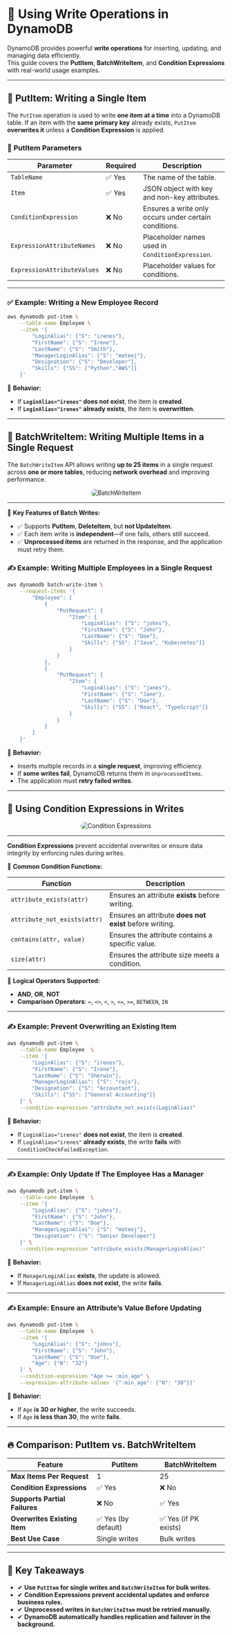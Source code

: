 # 🚀 **Using Write Operations in DynamoDB**

DynamoDB provides powerful **write operations** for inserting, updating, and managing data efficiently.  
This guide covers the **PutItem**, **BatchWriteItem**, and **Condition Expressions** with real-world usage examples.

---

## 🔹 **PutItem: Writing a Single Item**

The `PutItem` operation is used to write **one item at a time** into a DynamoDB table. If an item with the **same primary key** already exists, `PutItem` **overwrites it** unless a **Condition Expression** is applied.

### 📌 **PutItem Parameters**

| Parameter                   | Required | Description                                           |
| --------------------------- | -------- | ----------------------------------------------------- |
| `TableName`                 | ✅ Yes   | The name of the table.                                |
| `Item`                      | ✅ Yes   | JSON object with key and non-key attributes.          |
| `ConditionExpression`       | ❌ No    | Ensures a write only occurs under certain conditions. |
| `ExpressionAttributeNames`  | ❌ No    | Placeholder names used in `ConditionExpression`.      |
| `ExpressionAttributeValues` | ❌ No    | Placeholder values for conditions.                    |

---

### ✅ **Example: Writing a New Employee Record**

```sh
aws dynamodb put-item \
    --table-name Employee \
    --item '{
        "LoginAlias": {"S": "irenes"},
        "FirstName": {"S": "Irene"},
        "LastName": {"S": "Smith"},
        "ManagerLoginAlias": {"S": "mateoj"},
        "Designation": {"S": "Developer"},
        "Skills": {"SS": ["Python","AWS"]}
    }'
```

📌 **Behavior:**

- If **`LoginAlias="irenes"` does not exist**, the item is **created**.
- If **`LoginAlias="irenes"` already exists**, the item is **overwritten**.

---

## 🔹 **BatchWriteItem: Writing Multiple Items in a Single Request**

The `BatchWriteItem` API allows writing **up to 25 items** in a single request across **one or more tables**, reducing **network overhead** and improving performance.

<div style="text-align:center">
  <img style="border-radius: 20px;background-color: white" src="images/ddb-batch-write-item.png" alt="BatchWriteItem" />
</div>

---

📌 **Key Features of Batch Writes:**

- ✅ Supports **PutItem**, **DeleteItem**, but **not UpdateItem**.
- ✅ Each item write is **independent**—if one fails, others still succeed.
- ✅ **Unprocessed items** are returned in the response, and the application must retry them.

### ✍️ **Example: Writing Multiple Employees in a Single Request**

```sh
aws dynamodb batch-write-item \
    --request-items '{
        "Employee": [
            {
                "PutRequest": {
                    "Item": {
                        "LoginAlias": {"S": "johns"},
                        "FirstName": {"S": "John"},
                        "LastName": {"S": "Doe"},
                        "Skills": {"SS": ["Java", "Kubernetes"]}
                    }
                }
            },
            {
                "PutRequest": {
                    "Item": {
                        "LoginAlias": {"S": "janes"},
                        "FirstName": {"S": "Jane"},
                        "LastName": {"S": "Doe"},
                        "Skills": {"SS": ["React", "TypeScript"]}
                    }
                }
            }
        ]
    }'
```

📌 **Behavior:**

- Inserts multiple records in a **single request**, improving efficiency.
- If **some writes fail**, DynamoDB returns them in `UnprocessedItems`.
- The application must **retry failed writes**.

---

## 🔹 **Using Condition Expressions in Writes**

<div style="text-align: center;">
    <img style="border-radius: 20px;background-color: white" src="images/condition-expressions.png" alt="Condition Expressions">
</div>

---

**Condition Expressions** prevent accidental overwrites or ensure data integrity by enforcing rules during writes.

📌 **Common Condition Functions:**

| Function                     | Description                                             |
| ---------------------------- | ------------------------------------------------------- |
| `attribute_exists(attr)`     | Ensures an attribute **exists** before writing.         |
| `attribute_not_exists(attr)` | Ensures an attribute **does not exist** before writing. |
| `contains(attr, value)`      | Ensures the attribute contains a specific value.        |
| `size(attr)`                 | Ensures the attribute size meets a condition.           |

📌 **Logical Operators Supported:**

- **AND**, **OR**, **NOT**
- **Comparison Operators**: `=`, `<>`, `<`, `>`, `<=`, `>=`, `BETWEEN`, `IN`

---

### ✍️ **Example: Prevent Overwriting an Existing Item**

```sh
aws dynamodb put-item \
    --table-name Employee  \
    --item '{
        "LoginAlias": {"S": "irenes"},
        "FirstName": {"S": "Irene"},
        "LastName": {"S": "Sherwin"},
        "ManagerLoginAlias": {"S": "rajs"},
        "Designation": {"S": "Accountant"},
        "Skills": {"SS": ["General Accounting"]}
    }' \
    --condition-expression "attribute_not_exists(LoginAlias)"
```

📌 **Behavior:**

- If `LoginAlias="irenes"` **does not exist**, the item is **created**.
- If `LoginAlias="irenes"` **already exists**, the write **fails** with `ConditionCheckFailedException`.

---

### ✍️ **Example: Only Update If The Employee Has a Manager**

```sh
aws dynamodb put-item \
    --table-name Employee  \
    --item '{
        "LoginAlias": {"S": "johns"},
        "FirstName": {"S": "John"},
        "LastName": {"S": "Doe"},
        "ManagerLoginAlias": {"S": "mateoj"},
        "Designation": {"S": "Senior Developer"}
    }' \
    --condition-expression "attribute_exists(ManagerLoginAlias)"
```

📌 **Behavior:**

- If `ManagerLoginAlias` **exists**, the update is allowed.
- If `ManagerLoginAlias` **does not exist**, the write **fails**.

---

### ✍️ **Example: Ensure an Attribute’s Value Before Updating**

```sh
aws dynamodb put-item \
    --table-name Employee  \
    --item '{
        "LoginAlias": {"S": "johns"},
        "FirstName": {"S": "John"},
        "LastName": {"S": "Doe"},
        "Age": {"N": "32"}
    }' \
    --condition-expression "Age >= :min_age" \
    --expression-attribute-values '{":min_age": {"N": "30"}}'
```

📌 **Behavior:**

- If `Age` **is 30 or higher**, the write succeeds.
- If `Age` **is less than 30**, the write **fails**.

---

## 🔥 **Comparison: PutItem vs. BatchWriteItem**

| Feature                       | **PutItem**         | **BatchWriteItem**    |
| ----------------------------- | ------------------- | --------------------- |
| **Max Items Per Request**     | 1                   | 25                    |
| **Condition Expressions**     | ✅ Yes              | ❌ No                 |
| **Supports Partial Failures** | ❌ No               | ✅ Yes                |
| **Overwrites Existing Item**  | ✅ Yes (by default) | ✅ Yes (if PK exists) |
| **Best Use Case**             | Single writes       | Bulk writes           |

---

## 🎯 **Key Takeaways**

- ✔ **Use `PutItem` for single writes and `BatchWriteItem` for bulk writes.**
- ✔ **Condition Expressions prevent accidental updates and enforce business rules.**
- ✔ **Unprocessed writes in `BatchWriteItem` must be retried manually.**
- ✔ **DynamoDB automatically handles replication and failover in the background.**
